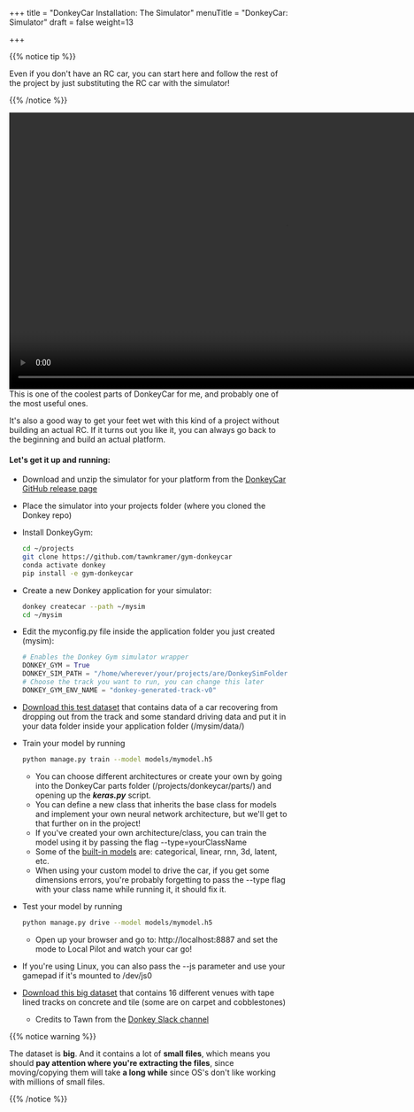 +++
title = "DonkeyCar Installation: The Simulator"
menuTitle = "DonkeyCar: Simulator"
draft = false
weight=13

+++

{{% notice tip %}}

Even if you don't have an RC car, you can start here and follow the rest of the project by just substituting the RC car with the simulator! 

{{% /notice %}}

<center><video controls src="/video/simulator_trim.mp4" autoplay loop height="500px"></video></center>
This is one of the coolest parts of DonkeyCar for me, and probably one of the most useful ones. 

It's also a good way to get your feet wet with this kind of a project without building an actual RC. If it turns out you like it, you can always go back to the beginning and build an actual platform.

#### Let's get it up and running:

- Download and unzip the simulator for your platform from the [DonkeyCar GitHub release page](https://github.com/tawnkramer/gym-donkeycar/releases)

- Place the simulator into your projects folder (where you cloned the Donkey repo)

- Install DonkeyGym:

  ```bash
  cd ~/projects
  git clone https://github.com/tawnkramer/gym-donkeycar
  conda activate donkey
  pip install -e gym-donkeycar
  ```

- Create a new Donkey application for your simulator:

  ```bash
  donkey createcar --path ~/mysim
  cd ~/mysim
  ```

- Edit the myconfig.py file inside the application folder you just created (mysim):

  ```python
  # Enables the Donkey Gym simulator wrapper
  DONKEY_GYM = True
  DONKEY_SIM_PATH = "/home/wherever/your/projects/are/DonkeySimFolder/DonkeySim.exe"
  # Choose the track you want to run, you can change this later
  DONKEY_GYM_ENV_NAME = "donkey-generated-track-v0"
  ```

- [Download this test dataset](https://drive.google.com/open?id=1A5sTSddFsf494UDtnvYQBaEPYX87_LMp) that contains data of a car recovering from dropping out from the track and some standard driving data and put it in your data folder inside your application folder (/mysim/data/)

- Train your model by running

  ```bash
  python manage.py train --model models/mymodel.h5
  ```

  - You can choose different architectures or create your own by going into the DonkeyCar parts folder (/projects/donkeycar/parts/) and opening up the ***keras.py*** script. 
  - You can define a new class that inherits the base class for models and implement your own neural network architecture, but we'll get to that further on in the project!
  - If you've created your own architecture/class, you can train the model using it by passing the flag --type=yourClassName
  - Some of the [built-in models](https://docs.donkeycar.com/parts/keras/) are: categorical, linear, rnn, 3d, latent, etc.
  - When using your custom model to drive the car, if you get some dimensions errors, you're probably forgetting to pass the --type flag with your class name while running it, it should fix it.

- Test your model by running

  ```bash
  python manage.py drive --model models/mymodel.h5
  ```

  - Open up your browser and go to: http://localhost:8887 and set the mode to Local Pilot and watch your car go!
- If you're using Linux, you can also pass the --js parameter and use your gamepad if it's mounted to /dev/js0
  
- [Download this big dataset](https://tawn-train.s3.amazonaws.com/log_donkey/lg_data.tar.gz) that contains 16 different venues with tape lined tracks on concrete and tile (some are on carpet and cobblestones)

  - Credits to Tawn from the [Donkey Slack channel](https://donkeycar.slack.com)

{{% notice warning %}} 

The dataset is **big**. And it contains a lot of **small files**, which means you should **pay attention where you're extracting the files**, since moving/copying them will take **a long while** since OS's don't like working with millions of small files. 

{{% /notice %}}

